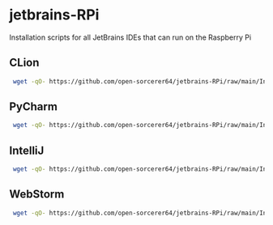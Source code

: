 # jetbrains-RPi
Installation scripts for all JetBrains IDEs that can run on the Raspberry Pi

## CLion
```bash
 wget -qO- https://github.com/open-sorcerer64/jetbrains-RPi/raw/main/InstallCLion.sh | bash
```
## PyCharm   
```bash
 wget -qO- https://github.com/open-sorcerer64/jetbrains-RPi/raw/main/InstallPyCharm.sh | bash
```

## IntelliJ   
```bash
 wget -qO- https://github.com/open-sorcerer64/jetbrains-RPi/raw/main/InstallIntelliJIdea.sh | bash
```

## WebStorm   
```bash
 wget -qO- https://github.com/open-sorcerer64/jetbrains-RPi/raw/main/InstallWebStorm.sh | bash
```
